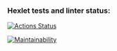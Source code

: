 ### Hexlet tests and linter status:
[![Actions Status](https://github.com/demon2507/java-project-61/workflows/hexlet-check/badge.svg)](https://github.com/demon2507/java-project-61/actions)

[![Maintainability](https://api.codeclimate.com/v1/badges/f169a4e68edb43a08784/maintainability)](https://codeclimate.com/github/demon2507/java-project-61/maintainability)

